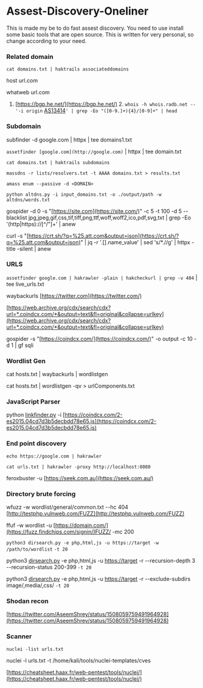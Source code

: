 # Assest-Discovery-Oneliner
This is made my be to do fast assest discovery. You need to use install some basic tools that are open source. This  is written for very personal, so change according to your need.  

### Related domain

`cat domains.txt | haktrails associateddomains`

host url.com

whatweb url.com

1. [https://bgp.he.net/](https://bgp.he.net/)  2. `whois -h whois.radb.net -- '-i origin` [AS13414](https://bgp.he.net/AS13414)`' | grep -Eo "([0-9.]+){4}/[0-9]+" | head`

### Subdomain

subfinder -d google.com | httpx | tee domains1.txt

`assetfinder [google.com](http://google.com)` | httpx | tee domain.txt

 `cat domains.txt | haktrails subdomains`

`massdns -r lists/resolvers.txt -t AAAA domains.txt > results.txt`

`amass enum --passive -d <DOMAIN>`

`python altdns.py -i input_domains.txt -o ./output/path -w altdns/words.txt`

gospider -d 0 -s "[https://site.com](https://site.com/)" -c 5 -t 100 -d 5 --blacklist jpg,jpeg,gif,css,tif,tiff,png,ttf,woff,woff2,ico,pdf,svg,txt | grep -Eo '(http|https)://[^/"]+' | anew

curl -s "[https://crt.sh/?q=%25.att.com&output=json](https://crt.sh/?q=%25.att.com&output=json)" | jq -r '.[].name_value' | sed 's/\*\.//g' | httpx -title -silent | anew

### URLS

`assetfinder google.com | hakrawler -plain | hakcheckurl | grep -v 404` | tee live_urls.txt

waybackurls [https://twitter.com](https://twitter.com/)

[https://web.archive.org/cdx/search/cdx?url=*.coindcx.com/*&output=text&fl=original&collapse=urlkey](https://web.archive.org/cdx/search/cdx?url=*.coindcx.com/*&output=text&fl=original&collapse=urlkey)

gospider -s "[https://coindcx.com/](https://coindcx.com/)" -o output -c 10 -d 1 | gf sqli

### Wordlist Gen

cat hosts.txt | waybackurls | wordlistgen

cat hosts.txt | wordlistgen -qv > urlComponents.txt

### JavaScript Parser

python [linkfinder.py](http://linkfinder.py/) -i [https://coindcx.com/2-es2015.04cd7d3b5decbdd78e65.js](https://coindcx.com/2-es2015.04cd7d3b5decbdd78e65.js)

### End point discovery

`echo https://google.com | hakrawler`

`cat urls.txt | hakrawler -proxy http://localhost:8080`

feroxbuster -u [https://seek.com.au](https://seek.com.au/)

 

### Directory brute forcing

wfuzz -w wordlist/general/common.txt --hc 404 [http://testphp.vulnweb.com/FUZZ](http://testphp.vulnweb.com/FUZZ)

ffuf -w wordlist -u [https://domain.com/](https://fuzz.findchips.com/signin/)FUZZ/ -mc 200

`python3 dirsearch.py -e php,html,js -u https://target -w /path/to/wordlist` `-t 20`

python3 [dirsearch.py](http://dirsearch.py/) -e php,html,js -u [https://target](https://target/) -r --recursion-depth 3 --recursion-status 200-399 `-t 20`

python3 [dirsearch.py](http://dirsearch.py/) -e php,html,js -u [https://target](https://target/) -r --exclude-subdirs image/,media/,css/ `-t 20`

### Shodan recon

[https://twitter.com/AseemShrey/status/1508059759491964928](https://twitter.com/AseemShrey/status/1508059759491964928)

### Scanner

`nuclei -list urls.txt`

nuclei -l urls.txt -t /home/kali/tools/nuclei-templates/cves

[https://cheatsheet.haax.fr/web-pentest/tools/nuclei/](https://cheatsheet.haax.fr/web-pentest/tools/nuclei/)
